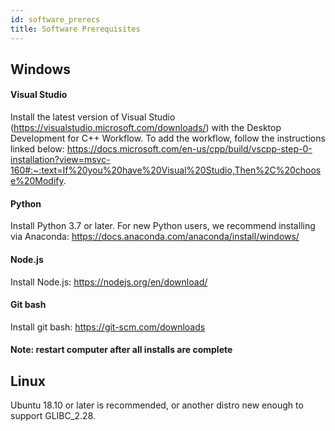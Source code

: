 ```yaml
---
id: software_prerecs
title: Software Prerequisites
---
```


## Windows

#### Visual Studio
Install the latest version of Visual Studio (https://visualstudio.microsoft.com/downloads/) with the Desktop Development for C++ Workflow. 
To add the workflow, follow the instructions linked below: 
https://docs.microsoft.com/en-us/cpp/build/vscpp-step-0-installation?view=msvc-160#:~:text=If%20you%20have%20Visual%20Studio,Then%2C%20choose%20Modify.

#### Python
Install Python 3.7 or later. For new Python users, we recommend installing via Anaconda: https://docs.anaconda.com/anaconda/install/windows/

#### Node.js
Install Node.js: https://nodejs.org/en/download/

#### Git bash
Install git bash: https://git-scm.com/downloads

#### Note: restart computer after all installs are complete

## Linux

Ubuntu 18.10 or later is recommended, or another distro new enough to support GLIBC_2.28.
